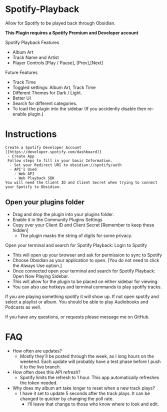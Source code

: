 # Spotify-Playback
Allow for Spotify to be played back through Obsidian. 

**This Plugin requires a Spotify Premium and Developer account**

Spotify Playback Features
   - Album Art
   - Track Name and Artist
   - Player Controls [Play / Pause], [Prev],[Next]


Future Features
- Track Time
- Toggled settings: Album Art, Track Time
- Different Themes for Dark / Light. 
- Better UI
- Search for different categories.
- To load the plugin into the sidebar (If you accidently disable then re-enable plugin.)

# Instructions
    Create a Spotify Developer Account [[https://developer.spotify.com/dashboard]]
     - Create App
     Follow steps to fill in your basic Information. 
      - Set your Redirect URI to obsidian://spotify/auth
      - API's Used
        - Web API
        - Web Playback SDK
    You will need the Client ID and Client Secret when trying to connect your Spotify to Obsidian.

## Open your plugins folder
- Drag and drop the plugin into your plugins folder.
- Enable it in the Community Plugins Settings
- Copy over your Client ID and Client Secret [Remember to keep these hidden]
    - The plugin masks the string of digits for some privacy.

Open your terminal and search for Spotify Playback: Login to Spotify
- This will open up your browser and ask for permission to sync to Spotify
- Choose Obsidian as your application to open. [You do not need to click the Always Use option.]
- Once connected open your terminal and search for Spotify Playback: Open Now Playing Sidebar.
- This will allow for the plugin to be placed on either sidebar for viewing.
- You can also use hotkeys and terminal commands to play spotify tracks.

If you are playing something spotify it will show up. If not open spotify and select a playlist or album. You should be able to play Audiobooks and Podcasts as well.

If you have any questions, or requests please message me on GitHub.

# FAQ
- How often are updates?
    - Mostly they'll be posted through the week, as I long hours on the weekend. Each update will probably have a test phase before I push it to the live branch. 
- How often does this API refresh?
    - Spotify limits the refresh to 1 hour. This app automatically refreshes the token needed.
- Why does my album art take longer to reset when a new track plays?
    - I have it set to update 5 seconds after the track plays. It can be changed to quicker by changing the poll rate. 
        - I'll leave that change to those who know where to look and edit.